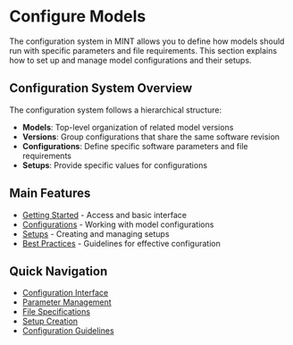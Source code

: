 # Configure Models

The configuration system in MINT allows you to define how models should run with specific parameters and file requirements. This section explains how to set up and manage model configurations and their setups.

## Configuration System Overview

The configuration system follows a hierarchical structure:

- **Models**: Top-level organization of related model versions
- **Versions**: Group configurations that share the same software revision
- **Configurations**: Define specific software parameters and file requirements
- **Setups**: Provide specific values for configurations

## Main Features

- [Getting Started](getting-started.md) - Access and basic interface
- [Configurations](configurations.md) - Working with model configurations
- [Setups](setups.md) - Creating and managing setups
- [Best Practices](best-practices.md) - Guidelines for effective configuration

## Quick Navigation

- [Configuration Interface](getting-started.md#configuration-interface)
- [Parameter Management](configurations.md#managing-parameters)
- [File Specifications](configurations.md#file-specifications)
- [Setup Creation](setups.md#creating-and-managing-setups)
- [Configuration Guidelines](best-practices.md)
